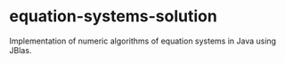# equation-systems-solution
Implementation of numeric algorithms of equation systems in Java using JBlas.
